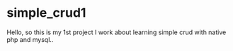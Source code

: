 # simple_crud1
Hello, so this is my 1st project I work about learning simple crud with native php and mysql..
